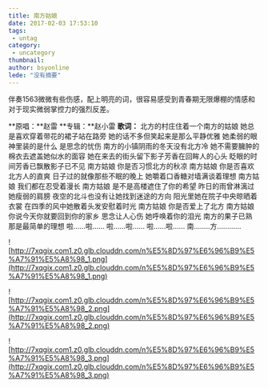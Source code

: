 ```yaml
---
title: 南方姑娘
date: 2017-02-03 17:53:10
tags:
 - untag
category: 
 - uncategory
thumbnail: 
author: bsyonline
lede: "没有摘要"
---
```

伴奏1563微微有些伤感，配上明亮的词，很容易感受到青春期无限爆棚的情感和对于现实微弱掌控力的强烈反差。
<!-- more -->
**原唱：**赵雷
**专辑：**赵小雷
**歌词：**
北方的村庄住着一个南方的姑娘
她总是喜欢穿着带花的裙子站在路旁
她的话不多但笑起来是那么平静优雅
她柔弱的眼神里装的是什么 是思念的忧伤
南方的小镇阴雨的冬天没有北方冷
她不需要臃肿的棉衣去遮盖她似水的面容
她在来去的街头留下影子芳香在回眸人的心头
眨眼的时间芳香已飘散影子已不见
南方姑娘 你是否习惯北方的秋凉
南方姑娘 你是否喜欢北方人的直爽
日子过的就像那些不眠的晚上
她嚼着口香糖对墙满谈着理想
南方姑娘 我们都在忍受着漫长
南方姑娘 是不是高楼遮住了你的希望
昨日的雨曾淋漓过她瘦弱的肩膀
夜空的北斗也没有让她找到迷途的方向
阳光里她在院子中央晾晒着衣裳
在四季的风中她散着头发安慰着时光
南方姑娘 你是否爱上了北方
南方姑娘 你说今天你就要回到你的家乡
思念让人心伤 她呼唤着你的泪光
南方的果子已熟 那是最简单的理想
啦……啦……
啦……啦……
啦……啦……
南........方............


![http://7xqgix.com1.z0.glb.clouddn.com/n%E5%8D%97%E6%96%B9%E5%A7%91%E5%A8%98_1.png](http://7xqgix.com1.z0.glb.clouddn.com/n%E5%8D%97%E6%96%B9%E5%A7%91%E5%A8%98_1.png)

![http://7xqgix.com1.z0.glb.clouddn.com/n%E5%8D%97%E6%96%B9%E5%A7%91%E5%A8%98_2.png](http://7xqgix.com1.z0.glb.clouddn.com/n%E5%8D%97%E6%96%B9%E5%A7%91%E5%A8%98_2.png)

![http://7xqgix.com1.z0.glb.clouddn.com/n%E5%8D%97%E6%96%B9%E5%A7%91%E5%A8%98_3.png](http://7xqgix.com1.z0.glb.clouddn.com/n%E5%8D%97%E6%96%B9%E5%A7%91%E5%A8%98_3.png)

